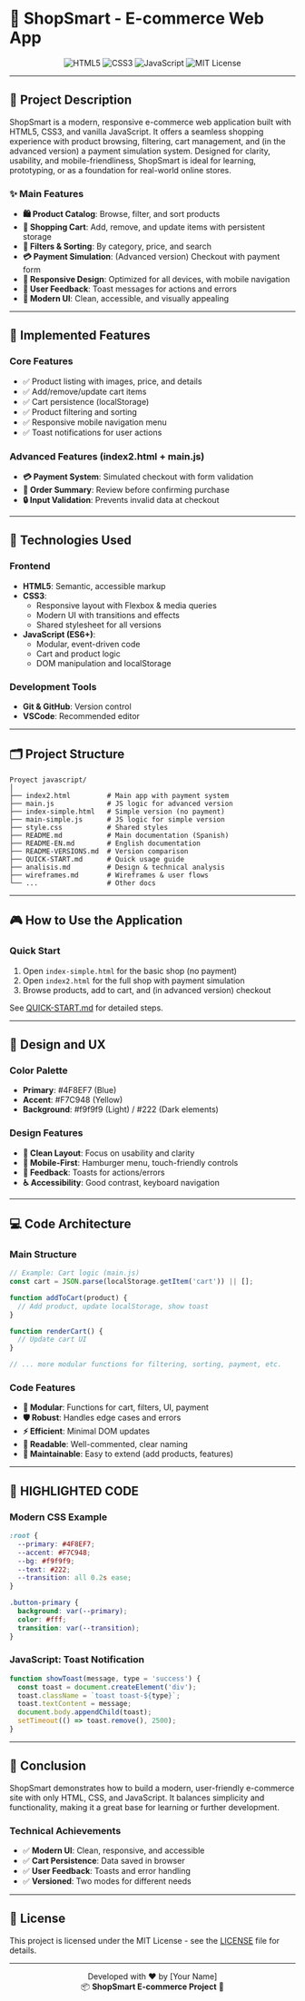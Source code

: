 # 🛒 ShopSmart - E-commerce Web App

<p align="center"> 
  <img src="https://img.shields.io/badge/HTML5-E34F26?style=for-the-badge&logo=html5&logoColor=white" alt="HTML5">
  <img src="https://img.shields.io/badge/CSS3-1572B6?style=for-the-badge&logo=css3&logoColor=white" alt="CSS3">
  <img src="https://img.shields.io/badge/JavaScript-F7DF1E?style=for-the-badge&logo=javascript&logoColor=black" alt="JavaScript">
  <img src="https://img.shields.io/badge/License-MIT-yellow.svg?style=for-the-badge" alt="MIT License">
</p>

---

## 📝 Project Description

ShopSmart is a modern, responsive e-commerce web application built with HTML5, CSS3, and vanilla JavaScript. It offers a seamless shopping experience with product browsing, filtering, cart management, and (in the advanced version) a payment simulation system. Designed for clarity, usability, and mobile-friendliness, ShopSmart is ideal for learning, prototyping, or as a foundation for real-world online stores.

### ✨ Main Features

- **🛍️ Product Catalog**: Browse, filter, and sort products
- **🛒 Shopping Cart**: Add, remove, and update items with persistent storage
- **🔎 Filters & Sorting**: By category, price, and search
- **💳 Payment Simulation**: (Advanced version) Checkout with payment form
- **📱 Responsive Design**: Optimized for all devices, with mobile navigation
- **🔔 User Feedback**: Toast messages for actions and errors
- **🌙 Modern UI**: Clean, accessible, and visually appealing

---

## 🚀 Implemented Features

### Core Features
- ✅ Product listing with images, price, and details
- ✅ Add/remove/update cart items
- ✅ Cart persistence (localStorage)
- ✅ Product filtering and sorting
- ✅ Responsive mobile navigation menu
- ✅ Toast notifications for user actions

### Advanced Features (index2.html + main.js)
- **💳 Payment System**: Simulated checkout with form validation
- **🧾 Order Summary**: Review before confirming purchase
- **🔒 Input Validation**: Prevents invalid data at checkout

---

## 🔧 Technologies Used

### Frontend
- **HTML5**: Semantic, accessible markup
- **CSS3**: 
  - Responsive layout with Flexbox & media queries
  - Modern UI with transitions and effects
  - Shared stylesheet for all versions
- **JavaScript (ES6+)**:
  - Modular, event-driven code
  - Cart and product logic
  - DOM manipulation and localStorage

### Development Tools
- **Git & GitHub**: Version control
- **VSCode**: Recommended editor

---

## 🗂️ Project Structure

```
Proyect javascript/
│
├── index2.html         # Main app with payment system
├── main.js             # JS logic for advanced version
├── index-simple.html   # Simple version (no payment)
├── main-simple.js      # JS logic for simple version
├── style.css           # Shared styles
├── README.md           # Main documentation (Spanish)
├── README-EN.md        # English documentation
├── README-VERSIONS.md  # Version comparison
├── QUICK-START.md      # Quick usage guide
├── analisis.md         # Design & technical analysis
├── wireframes.md       # Wireframes & user flows
└── ...                 # Other docs
```

---

## 🎮 How to Use the Application

### Quick Start
1. Open `index-simple.html` for the basic shop (no payment)
2. Open `index2.html` for the full shop with payment simulation
3. Browse products, add to cart, and (in advanced version) checkout

See [QUICK-START.md](./QUICK-START.md) for detailed steps.

---

## 🎨 Design and UX

### Color Palette
- **Primary**: #4F8EF7 (Blue)
- **Accent**: #F7C948 (Yellow)
- **Background**: #f9f9f9 (Light) / #222 (Dark elements)

### Design Features
- **🧩 Clean Layout**: Focus on usability and clarity
- **📱 Mobile-First**: Hamburger menu, touch-friendly controls
- **🔔 Feedback**: Toasts for actions/errors
- **♿ Accessibility**: Good contrast, keyboard navigation

---

## 💻 Code Architecture

### Main Structure
```javascript
// Example: Cart logic (main.js)
const cart = JSON.parse(localStorage.getItem('cart')) || [];

function addToCart(product) {
  // Add product, update localStorage, show toast
}

function renderCart() {
  // Update cart UI
}

// ... more modular functions for filtering, sorting, payment, etc.
```

### Code Features
- **🔧 Modular**: Functions for cart, filters, UI, payment
- **🛡️ Robust**: Handles edge cases and errors
- **⚡ Efficient**: Minimal DOM updates
- **📖 Readable**: Well-commented, clear naming
- **🔄 Maintainable**: Easy to extend (add products, features)

---

## 🧪 HIGHLIGHTED CODE

### Modern CSS Example
```css
:root {
  --primary: #4F8EF7;
  --accent: #F7C948;
  --bg: #f9f9f9;
  --text: #222;
  --transition: all 0.2s ease;
}

.button-primary {
  background: var(--primary);
  color: #fff;
  transition: var(--transition);
}
```

### JavaScript: Toast Notification
```javascript
function showToast(message, type = 'success') {
  const toast = document.createElement('div');
  toast.className = `toast toast-${type}`;
  toast.textContent = message;
  document.body.appendChild(toast);
  setTimeout(() => toast.remove(), 2500);
}
```

---

## 💬 Conclusion

ShopSmart demonstrates how to build a modern, user-friendly e-commerce site with only HTML, CSS, and JavaScript. It balances simplicity and functionality, making it a great base for learning or further development.

### Technical Achievements
- ✅ **Modern UI**: Clean, responsive, and accessible
- ✅ **Cart Persistence**: Data saved in browser
- ✅ **User Feedback**: Toasts and error handling
- ✅ **Versioned**: Two modes for different needs

---

## 📄 License

This project is licensed under the MIT License - see the [LICENSE](LICENSE) file for details.

---

<p align="center">
  Developed with ❤️ by [Your Name]<br>
  📦 <b>ShopSmart E-commerce Project</b> 🛒
</p> 